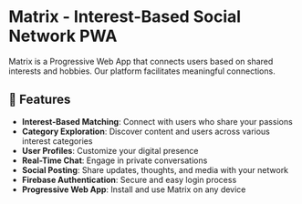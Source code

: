 # Matrix - Interest-Based Social Network PWA

Matrix is a Progressive Web App that connects users based on shared interests and hobbies. Our platform facilitates meaningful connections.

## 🌟 Features

- **Interest-Based Matching**: Connect with users who share your passions
- **Category Exploration**: Discover content and users across various interest categories
- **User Profiles**: Customize your digital presence
- **Real-Time Chat**: Engage in private conversations
- **Social Posting**: Share updates, thoughts, and media with your network
- **Firebase Authentication**: Secure and easy login process
- **Progressive Web App**: Install and use Matrix on any device
